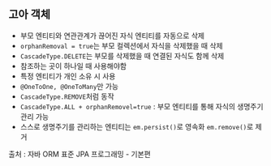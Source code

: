 ## 고아 객체  
* 부모 엔티티와 연관관계가 끊어진 자식 엔티티를 자동으로 삭제  
* ```orphanRemoval = true```는 부모 컬렉션에서 자식을 삭제했을 때 삭제
* ```CascadeType.DELETE```는 부모를 삭제했을 때 연결된 자식도 함께 삭제  
* 참조하는 곳이 하나일 때 사용해야함  
* 특정 엔티티가 개인 소유 시 사용  
* ```@OneToOne, @OneToMany```만 가능  
* ```CascadeType.REMOVE```처럼 동작  
* ```CascadeType.ALL + orphanRemovel=true``` : 부모 엔티티를 통해 자식의 생명주기 관리 가능  
* 스스로 생명주기를 관리하는 엔티티는 ```em.persist()```로 영속화 ```em.remove()```로 제거  


출처 : 자바 ORM 표준 JPA 프로그래밍 - 기본편
